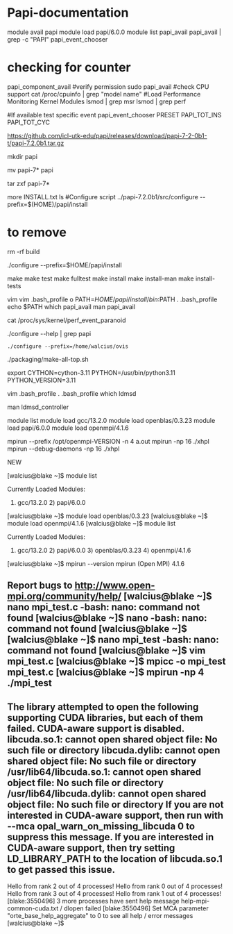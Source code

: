 # Papi-documentation

module avail papi
module load papi/6.0.0
module list
papi_avail
papi_avail | grep -c "PAPI"
papi_event_chooser

# checking for counter
papi_component_avail
#verify permission
sudo papi_avail
#check CPU support
cat /proc/cpuinfo | grep "model name"
#Load Performance Monitoring Kernel Modules
lsmod | grep msr
lsmod | grep perf

#If available test specific event
papi_event_chooser PRESET PAPI_TOT_INS PAPI_TOT_CYC

https://github.com/icl-utk-edu/papi/releases/download/papi-7-2-0b1-t/papi-7.2.0b1.tar.gz
 
mkdir papi
 
mv papi-7* papi
 
tar zxf papi-7*
 
more INSTALL.txt
 ls
#Configure script
 ../papi-7.2.0b1/src/configure --prefix=$(HOME)/papi/install
 
# to remove
 rm -rf build 
 
  ./configure --prefix=$HOME/papi/install

  make
  make test
  make fulltest
  make install
  make install-man
  make install-tests

  vim
  vim .bash_profile
  o
  PATH=$HOME/papi/install/bin:$PATH
  . .bash_profile 
  echo $PATH
  which papi_avail
  man papi_avail
  
  cat /proc/sys/kernel/perf_event_paranoid

  ./configure --help | grep papi

    ./configure --prefix=/home/walcius/ovis


   ./packaging/make-all-top.sh

   export CYTHON=cython-3.11 PYTHON=/usr/bin/python3.11 PYTHON_VERSION=3.11


   vim .bash_profile
   . .bash_profile
   which ldmsd
 
  man ldmsd_controller

 module list
module load gcc/13.2.0
module load openblas/0.3.23
module load papi/6.0.0
module load openmpi/4.1.6

mpirun --prefix /opt/openmpi-VERSION -n 4 a.out
mpirun -np 16 ./xhpl
mpirun --debug-daemons -np 16 ./xhpl


NEW 

[walcius@blake ~]$ module list

Currently Loaded Modules:
  1) gcc/13.2.0   2) papi/6.0.0

 

[walcius@blake ~]$ module load openblas/0.3.23
[walcius@blake ~]$ module load openmpi/4.1.6
[walcius@blake ~]$ module list

Currently Loaded Modules:
  1) gcc/13.2.0   2) papi/6.0.0   3) openblas/0.3.23   4) openmpi/4.1.6

 

[walcius@blake ~]$ mpirun --version
mpirun (Open MPI) 4.1.6

Report bugs to http://www.open-mpi.org/community/help/
[walcius@blake ~]$ nano mpi_test.c
-bash: nano: command not found
[walcius@blake ~]$ nano
-bash: nano: command not found
[walcius@blake ~]$ 
[walcius@blake ~]$ nano mpi_test
-bash: nano: command not found
[walcius@blake ~]$ vim mpi_test.c
[walcius@blake ~]$ mpicc -o mpi_test mpi_test.c
[walcius@blake ~]$ mpirun -np 4 ./mpi_test
--------------------------------------------------------------------------
The library attempted to open the following supporting CUDA libraries,
but each of them failed.  CUDA-aware support is disabled.
libcuda.so.1: cannot open shared object file: No such file or directory
libcuda.dylib: cannot open shared object file: No such file or directory
/usr/lib64/libcuda.so.1: cannot open shared object file: No such file or directory
/usr/lib64/libcuda.dylib: cannot open shared object file: No such file or directory
If you are not interested in CUDA-aware support, then run with
--mca opal_warn_on_missing_libcuda 0 to suppress this message.  If you are interested
in CUDA-aware support, then try setting LD_LIBRARY_PATH to the location
of libcuda.so.1 to get passed this issue.
--------------------------------------------------------------------------
Hello from rank 2 out of 4 processes!
Hello from rank 0 out of 4 processes!
Hello from rank 3 out of 4 processes!
Hello from rank 1 out of 4 processes!
[blake:3550496] 3 more processes have sent help message help-mpi-common-cuda.txt / dlopen failed
[blake:3550496] Set MCA parameter "orte_base_help_aggregate" to 0 to see all help / error messages
[walcius@blake ~]$ 
